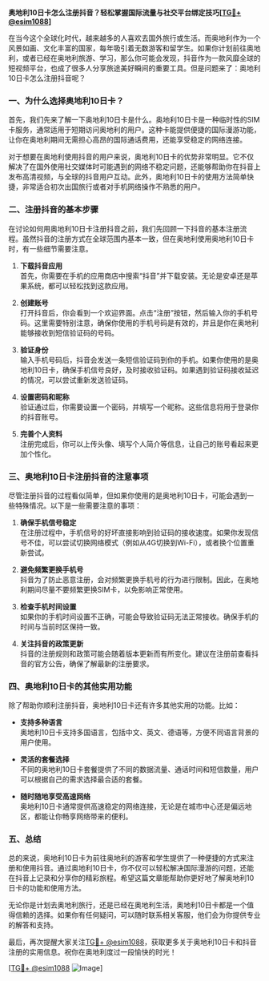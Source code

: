 **奥地利10日卡怎么注册抖音？轻松掌握国际流量与社交平台绑定技巧[[TG💪+ @esim1088](https://t.me/s/esim1088)]**

在当今这个全球化时代，越来越多的人喜欢去国外旅行或生活。而奥地利作为一个风景如画、文化丰富的国家，每年吸引着无数游客和留学生。如果你计划前往奥地利，或者已经在奥地利旅游、学习，那么你可能会发现，抖音作为一款风靡全球的短视频平台，也成了很多人分享旅途美好瞬间的重要工具。但是问题来了：奥地利10日卡怎么注册抖音呢？

### 一、为什么选择奥地利10日卡？

首先，我们先来了解一下奥地利10日卡是什么。奥地利10日卡是一种临时性的SIM卡服务，通常适用于短期访问奥地利的用户。这种卡能提供便捷的国际漫游功能，让你在奥地利期间无需担心高昂的国际通话费用，还能享受稳定的网络连接。

对于想要在奥地利使用抖音的用户来说，奥地利10日卡的优势非常明显。它不仅解决了在国外使用社交媒体时可能遇到的网络不稳定问题，还能够帮助你在抖音上发布高清视频，与全球的抖音用户互动。此外，奥地利10日卡的使用方法简单快捷，非常适合初次出国旅行或者对手机网络操作不熟悉的用户。

### 二、注册抖音的基本步骤

在讨论如何用奥地利10日卡注册抖音之前，我们先回顾一下抖音的基本注册流程。虽然抖音的注册方式在全球范围内基本一致，但在奥地利使用奥地利10日卡时，有一些细节需要注意。

1. **下载抖音应用**  
   首先，你需要在手机的应用商店中搜索“抖音”并下载安装。无论是安卓还是苹果系统，都可以轻松找到这款应用。

2. **创建账号**  
   打开抖音后，你会看到一个欢迎界面。点击“注册”按钮，然后输入你的手机号码。这里需要特别注意，确保你使用的手机号码是有效的，并且是你在奥地利能够接收到短信验证码的号码。

3. **验证身份**  
   输入手机号码后，抖音会发送一条短信验证码到你的手机。如果你使用的是奥地利10日卡，确保手机信号良好，及时接收验证码。如果遇到验证码接收延迟的情况，可以尝试重新发送验证码。

4. **设置密码和昵称**  
   验证通过后，你需要设置一个密码，并填写一个昵称。这些信息将用于登录你的抖音账号。

5. **完善个人资料**  
   注册完成后，你可以上传头像、填写个人简介等信息，让自己的账号看起来更加个性化。

### 三、奥地利10日卡注册抖音的注意事项

尽管注册抖音的过程看似简单，但如果你使用的是奥地利10日卡，可能会遇到一些特殊情况。以下是一些需要注意的事项：

1. **确保手机信号稳定**  
   在注册过程中，手机信号的好坏直接影响到验证码的接收速度。如果你发现信号不佳，可以尝试切换网络模式（例如从4G切换到Wi-Fi），或者换个位置重新尝试。

2. **避免频繁更换手机号**  
   抖音为了防止恶意注册，会对频繁更换手机号的行为进行限制。因此，在奥地利期间尽量不要频繁更换SIM卡，以免影响正常使用。

3. **检查手机时间设置**  
   如果你的手机时间设置不正确，可能会导致验证码无法正常接收。确保手机的时间与当前时区保持一致。

4. **关注抖音的政策更新**  
   抖音的注册规则和政策可能会随着版本更新而有所变化。建议在注册前查看抖音的官方公告，确保了解最新的注册要求。

### 四、奥地利10日卡的其他实用功能

除了帮助你顺利注册抖音，奥地利10日卡还有许多其他实用的功能。比如：

- **支持多种语言**  
  奥地利10日卡支持多国语言，包括中文、英文、德语等，方便不同语言背景的用户使用。

- **灵活的套餐选择**  
  不同的奥地利10日卡套餐提供了不同的数据流量、通话时间和短信数量，用户可以根据自己的需求选择最合适的套餐。

- **随时随地享受高速网络**  
  奥地利10日卡通常提供高速稳定的网络连接，无论是在城市中心还是偏远地区，都能让你畅享网络带来的便利。

### 五、总结

总的来说，奥地利10日卡为前往奥地利的游客和学生提供了一种便捷的方式来注册和使用抖音。通过奥地利10日卡，你不仅可以轻松解决国际漫游的问题，还能在抖音上记录和分享你的精彩旅程。希望这篇文章能帮助你更好地了解奥地利10日卡的功能和使用方法。

无论你是计划去奥地利旅行，还是已经在奥地利生活，奥地利10日卡都是一个值得信赖的选择。如果你有任何疑问，可以随时联系相关客服，他们会为你提供专业的解答和支持。

最后，再次提醒大家关注[TG💪+ @esim1088](https://t.me/s/esim1088)，获取更多关于奥地利10日卡和抖音注册的实用信息。祝你在奥地利度过一段愉快的时光！

[[TG💪+ @esim1088](https://t.me/s/esim1088) ![Image](https://i.postimg.cc/4NQfJmqS/Snipaste-2025-05-13-00-14-12.png)]
